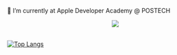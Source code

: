 <!-- <div align="center">
	
[![Typing SVG](https://readme-typing-svg.herokuapp.com?font=Oleo+Script&color=336B7C&size=35&center=true&vCenter=true&width=404&height=53&lines=%E3%80%80%E3%80%80Hi+there%2C+I'm+Sunjoo.+%E3%80%80%E3%80%80)](https://git.io/typing-svg)
	
</div> -->


🍎 I’m currently at Apple Developer Academy @ POSTECH



<div id="header" align="center">
  <img src="https://www.moma.org/d/assets/W1siZiIsIjIwMTkvMDkvMTgvOTdlb2s2NHFral82NjZfMTk1OV9hX2NfQ0NDUl9GdWxsX3NpemVfSlBFRy5qcGciXSxbInAiLCJjb252ZXJ0IiwiLXF1YWxpdHkgOTAgLXJlc2l6ZSAyMDAweDY2N14gLWdyYXZpdHkgQ2VudGVyIC1jcm9wIDIwMDB4NjY3KzArMCJdXQ/666_1959_a-c_CCCR-Full_size_JPEG.jpg?sha=09c0ce29fef459c5"/>
</div>


<br>


[![Top Langs](https://github-readme-stats.vercel.app/api/top-langs/?username=snnzzoo&layout=compact)](https://github.com/anuraghazra/github-readme-stats)


<!--
**snnzzoo/snnzzoo** is a ✨ _special_ ✨ repository because its `README.md` (this file) appears on your GitHub profile.

Here are some ideas to get you started:

- 🔭 I’m currently working on ...
- 🌱 I’m currently learning web development
- 👯 I’m looking to collaborate on ...
- 🤔 I’m looking for help with ...
- 💬 Ask me about ...
- 📫 How to reach me: ...
- 😄 Pronouns: ...
- ⚡ Fun fact: ...
-->
